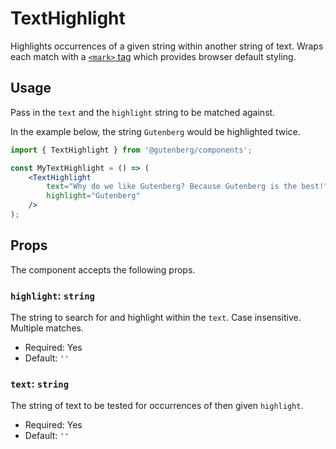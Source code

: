 # TextHighlight

Highlights occurrences of a given string within another string of text. Wraps each match with a [`<mark>` tag](https://developer.mozilla.org/en-US/docs/Web/HTML/Element/mark) which provides browser default styling.

## Usage

Pass in the `text` and the `highlight` string to be matched against.

In the example below, the string `Gutenberg` would be highlighted twice.

```jsx
import { TextHighlight } from '@gutenberg/components';

const MyTextHighlight = () => (
	<TextHighlight
		text="Why do we like Gutenberg? Because Gutenberg is the best!"
		highlight="Gutenberg"
	/>
);
```

## Props

The component accepts the following props.

### `highlight`: `string`

The string to search for and highlight within the `text`. Case insensitive. Multiple matches.

-   Required: Yes
-   Default: `''`

### `text`: `string`

The string of text to be tested for occurrences of then given `highlight`.

-   Required: Yes
-   Default: `''`
